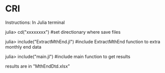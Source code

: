 # CRI
Instructions: In Julia terminal 

julia> cd("xxxxxxxx") #set directionary where save files

julia> include("ExtractMthEnd.jl") #include ExtractMthEnd function to extra monthly end data

julia> include("main.jl") #include main function to get results 

results are in "MthEndDtd.xlsx"
